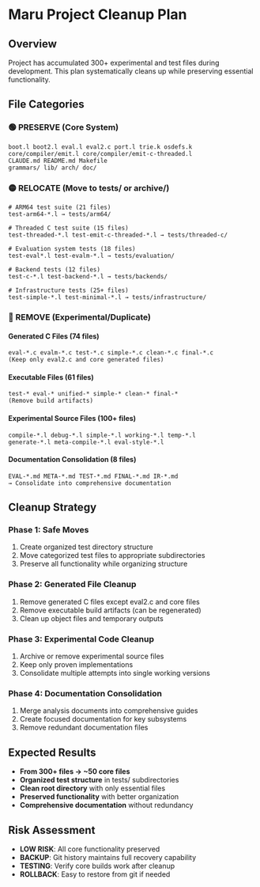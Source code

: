 # Maru Project Cleanup Plan

## Overview
Project has accumulated 300+ experimental and test files during development. This plan systematically cleans up while preserving essential functionality.

## File Categories

### 🟢 PRESERVE (Core System)
```
boot.l boot2.l eval.l eval2.c port.l trie.k osdefs.k
core/compiler/emit.l core/compiler/emit-c-threaded.l 
CLAUDE.md README.md Makefile
grammars/ lib/ arch/ doc/
```

### 🟡 RELOCATE (Move to tests/ or archive/)
```
# ARM64 test suite (21 files)
test-arm64-*.l → tests/arm64/

# Threaded C test suite (15 files)  
test-threaded-*.l test-emit-c-threaded-*.l → tests/threaded-c/

# Evaluation system tests (18 files)
test-eval*.l test-evalm-*.l → tests/evaluation/

# Backend tests (12 files)
test-c-*.l test-backend-*.l → tests/backends/

# Infrastructure tests (25+ files)
test-simple-*.l test-minimal-*.l → tests/infrastructure/
```

### 🔴 REMOVE (Experimental/Duplicate)

#### Generated C Files (74 files)
```
eval-*.c evalm-*.c test-*.c simple-*.c clean-*.c final-*.c
(Keep only eval2.c and core generated files)
```

#### Executable Files (61 files)  
```
test-* eval-* unified-* simple-* clean-* final-*
(Remove build artifacts)
```

#### Experimental Source Files (100+ files)
```
compile-*.l debug-*.l simple-*.l working-*.l temp-*.l
generate-*.l meta-compile-*.l eval-style-*.l
```

#### Documentation Consolidation (8 files)
```
EVAL-*.md META-*.md TEST-*.md FINAL-*.md IR-*.md
→ Consolidate into comprehensive documentation
```

## Cleanup Strategy

### Phase 1: Safe Moves
1. Create organized test directory structure
2. Move categorized test files to appropriate subdirectories
3. Preserve all functionality while organizing structure

### Phase 2: Generated File Cleanup
1. Remove generated C files except eval2.c and core files
2. Remove executable build artifacts (can be regenerated)
3. Clean up object files and temporary outputs

### Phase 3: Experimental Code Cleanup
1. Archive or remove experimental source files
2. Keep only proven implementations
3. Consolidate multiple attempts into single working versions

### Phase 4: Documentation Consolidation
1. Merge analysis documents into comprehensive guides
2. Create focused documentation for key subsystems
3. Remove redundant documentation files

## Expected Results
- **From 300+ files → ~50 core files**
- **Organized test structure** in tests/ subdirectories  
- **Clean root directory** with only essential files
- **Preserved functionality** with better organization
- **Comprehensive documentation** without redundancy

## Risk Assessment
- **LOW RISK**: All core functionality preserved
- **BACKUP**: Git history maintains full recovery capability
- **TESTING**: Verify core builds work after cleanup
- **ROLLBACK**: Easy to restore from git if needed